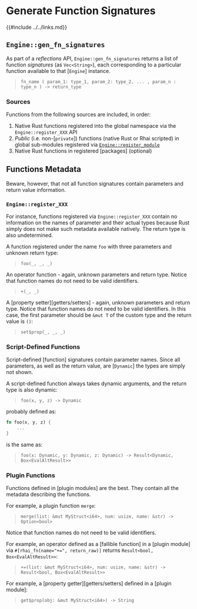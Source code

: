 Generate Function Signatures
===========================

{{#include ../../links.md}}


`Engine::gen_fn_signatures`
--------------------------

As part of a _reflections_ API, `Engine::gen_fn_signatures` returns a list of function _signatures_
(as `Vec<String>`), each corresponding to a particular function available to that [`Engine`] instance.

> `fn_name ( param_1: type_1, param_2: type_2, ... , param_n : type_n ) -> return_type`

### Sources

Functions from the following sources are included, in order:

1) Native Rust functions registered into the global namespace via the `Engine::register_XXX` API
2) _Public_ (i.e. non-[`private`]) functions (native Rust or Rhai scripted) in global sub-modules registered via
   [`Engine::register_module`]({{rootUrl}}/rust/modules/create.md)
3) Native Rust functions in registered [packages] (optional)


Functions Metadata
------------------

Beware, however, that not all function signatures contain parameters and return value information.

### `Engine::register_XXX`

For instance, functions registered via `Engine::register_XXX` contain no information on
the names of parameter and their actual types because Rust simply does not make such metadata
available natively. The return type is also undetermined.

A function registered under the name `foo` with three parameters and unknown return type:

> `foo(_, _, _)`

An operator function - again, unknown parameters and return type.
Notice that function names do not need to be valid identifiers.

> `+(_, _)`

A [property setter][getters/setters] - again, unknown parameters and return type.
Notice that function names do not need to be valid identifiers.
In this case, the first parameter should be `&mut T` of the custom type and the return value is `()`:

> `set$prop(_, _, _)`

### Script-Defined Functions

Script-defined [function] signatures contain parameter names. Since all parameters, as well as
the return value, are [`Dynamic`] the types are simply not shown.

A script-defined function always takes dynamic arguments, and the return type is also dynamic:

> `foo(x, y, z) -> Dynamic`

probably defined as:

```rust
fn foo(x, y, z) {
    ...
}
```

is the same as:

> `foo(x: Dynamic, y: Dynamic, z: Dynamic) -> Result<Dynamic, Box<EvalAltResult>>`

### Plugin Functions

Functions defined in [plugin modules] are the best.  They contain all the metadata
describing the functions.

For example, a plugin function `merge`:

> `merge(list: &mut MyStruct<i64>, num: usize, name: &str) -> Option<bool>`

Notice that function names do not need to be valid identifiers.

For example, an operator defined as a [fallible function] in a [plugin module] via
`#[rhai_fn(name="+=", return_raw)]` returns `Result<bool, Box<EvalAltResult>>`:

> `+=(list: &mut MyStruct<i64>, num: usize, name: &str) -> Result<bool, Box<EvalAltResult>>`

For example, a [property getter][getters/setters] defined in a [plugin module]:

> `get$prop(obj: &mut MyStruct<i64>) -> String`
